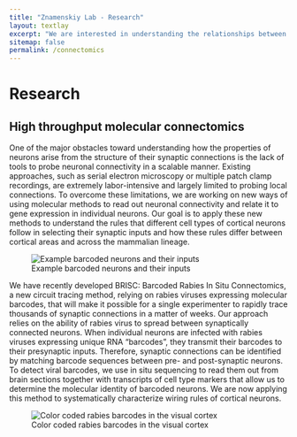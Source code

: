 ```yaml
---
title: "Znamenskiy Lab - Research"
layout: textlay
excerpt: "We are interested in understanding the relationships between gene expression, connectivity and function of cortical neurons."
sitemap: false
permalink: /connectomics
---
```

# Research

## High throughput molecular connectomics
One of the major obstacles toward understanding how the properties of neurons
arise from the structure of their synaptic connections is the lack of tools to
probe neuronal connectivity in a scalable manner. Existing approaches, such as
serial electron microscopy or multiple patch clamp recordings, are extremely
labor-intensive and largely limited to probing local connections. To overcome
these limitations, we are working on new ways of using molecular methods to
read out neuronal connectivity and relate it to gene expression in individual
neurons. Our goal is to apply these new methods to understand the rules that different
cell types of cortical neurons follow in selecting their synaptic inputs and how
these rules differ between cortical areas and across the mammalian lineage.

<figure class="figure text-center">
<img src="{{ site.url }}{{ site.baseurl }}/images/rabies2.gif" class="img-thumbnail" alt="Example barcoded neurons and their inputs">
<figcaption class="figure-caption">Example barcoded neurons and their inputs</figcaption>
</figure>

We have recently developed BRISC: Barcoded Rabies In Situ Connectomics, a new circuit tracing method, relying on rabies viruses expressing molecular barcodes, that will make it possible for a single experimenter to rapidly trace thousands of synaptic connections in a matter of weeks. Our approach relies on the ability of rabies virus to spread between synaptically connected neurons. When individual neurons are infected with rabies viruses expressing unique RNA “barcodes”, they transmit their barcodes to their presynaptic inputs. Therefore, synaptic connections can be identified by matching barcode sequences between pre- and post-synaptic neurons. To detect viral barcodes, we use in situ sequencing to read them out from brain sections together with transcripts of cell type markers that allow us to determine the molecular identity of barcoded neurons. We are now applying this method to systematically characterize wiring rules of cortical neurons. 


<figure class="figure text-center">
<img src="{{ site.url }}{{ site.baseurl }}/images/barcodes2.png" class="img-thumbnail w-50" alt="Color coded rabies barcodes in the visual cortex">
<figcaption class="figure-caption">Color coded rabies barcodes in the visual cortex</figcaption>
</figure>

